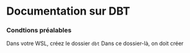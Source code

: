 # Documentation sur DBT


### Condtions préalables

Dans votre WSL, créez le dossier `dbt`
Dans ce dossier-là, on doit créer  

